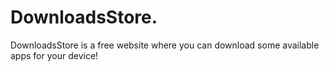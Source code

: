 # DownloadsStore.
DownloadsStore is a free website where you can download some available apps for your device!
